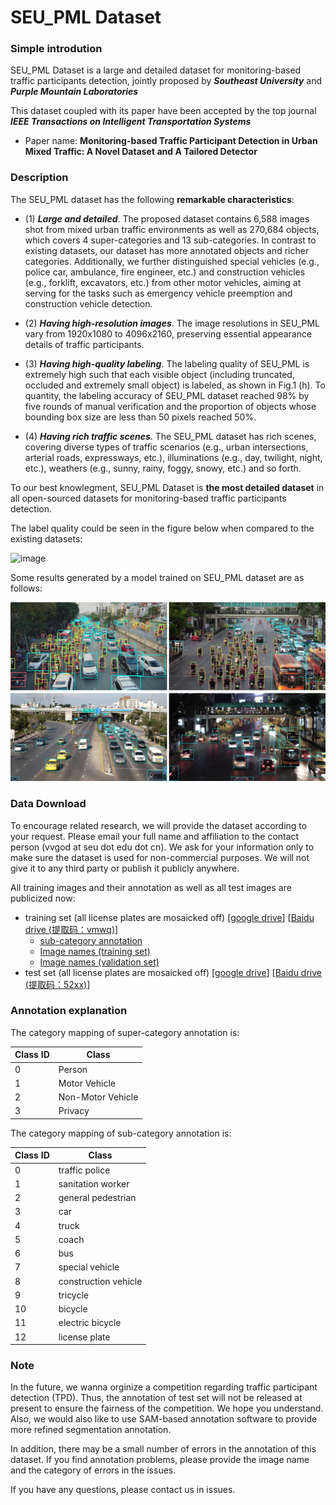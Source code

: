 # SEU_PML Dataset


### Simple introdution
SEU_PML Dataset is a large and detailed dataset for monitoring-based traffic participants detection, jointly proposed by ***Southeast University*** and ***Purple Mountain Laboratories***

This dataset coupled with its paper have been accepted by the top journal ***IEEE Transactions on Intelligent Transportation Systems***

- Paper name: **Monitoring-based Traffic Participant Detection in Urban Mixed Traffic: A Novel Dataset and A Tailored Detector**


### Description

The SEU_PML dataset has the following **remarkable characteristics**: 

- (1) ***Large and detailed***. The proposed dataset contains 6,588 images shot from mixed urban traffic environments as well as 270,684 objects, which covers 4 super-categories and 13 sub-categories. In contrast to existing datasets, our dataset has more annotated objects and richer categories. Additionally, we further distinguished special vehicles (e.g., police car, ambulance, fire engineer, etc.) and construction vehicles (e.g., forklift, excavators, etc.) from other motor vehicles, aiming at serving for the tasks such as emergency vehicle preemption and construction vehicle detection. 

- (2) ***Having high-resolution images***. The image resolutions in SEU_PML vary from 1920x1080 to 4096x2160, preserving essential appearance details of traffic participants. 

- (3) ***Having high-quality labeling***. The labeling quality of SEU_PML is extremely high such that each visible object (including truncated, occluded and extremely small object) is labeled, as shown in Fig.1 (h). To quantity, the labeling accuracy of SEU_PML dataset reached 98% by five rounds of manual verification and the proportion of objects whose bounding box size are less than 50 pixels reached 50%. 

- (4) ***Having rich traffic scenes***. The SEU_PML dataset has rich scenes, covering diverse types of traffic scenarios (e.g., urban intersections, arterial roads, expressways, etc.), illuminations (e.g., day, twilight, night, etc.), weathers (e.g., sunny, rainy, foggy, snowy, etc.) and so forth.


To our best knowlegment, SEU_PML Dataset is **the most detailed dataset** in all open-sourced datasets for monitoring-based traffic participants detection. 

The label quality could be seen in the figure below when compared to the existing datasets:

![image](./images/comparison.png)

Some results generated by a model trained on SEU_PML dataset are as follows:

![image](./images/image.png)

### Data Download

To encourage related research, we will provide the dataset according to your request. Please email your full name and affiliation to the contact person (vvgod at seu dot edu dot cn). We ask for your information only to make sure the dataset is used for non-commercial purposes. We will not give it to any third party or publish it publicly anywhere.

All training images and their annotation as well as all test images are publicized now:

- training set (all license plates are mosaicked off)  [[google drive](https://drive.google.com/file/d/1NIqFwzjCNVePM26psQ-sMtMe3viLDFPQ/view?usp=drive_link)]   [[Baidu drive (提取码：vmwq)](https://pan.baidu.com/s/1QgdWljryv55iYa4Bj21vbA)]
  - [sub-category annotation](https://drive.google.com/file/d/1XYaYakdVfIFhJ8xM4oj-Dfw5S8wT9UI_/view?usp=drive_link)
  - [Image names (training set) ](https://drive.google.com/file/d/158Lh6u3ZLIPVjs0OFMjK013j4Dmyr46g/view?usp=drive_link)
  - [Image names (validation set) ](https://drive.google.com/file/d/1pLweCo70-l9EcVMaptSHk21dXnBXfGzS/view?usp=drive_link)
- test set (all license plates are mosaicked off)  [[google drive](https://drive.google.com/file/d/1Dwoa_A6anQjLaRQehoULEKQMY3KZSuBL/view?usp=drive_link)] [[Baidu drive  (提取码：52xx)](https://pan.baidu.com/s/1PGd171vsToFRGfP0d16Pfg)] 

### Annotation explanation

The category mapping of super-category annotation is:

| Class ID             | Class            |
|-----------------|------------------|
| 0               | Person           |
| 1               | Motor Vehicle    |
| 2               | Non-Motor Vehicle|
| 3               | Privacy          |

The category mapping of sub-category annotation is:

|  Class ID | Class             |
|-----|--------------------|
| 0   | traffic police     |
| 1   | sanitation worker  |
| 2   | general pedestrian |
| 3   | car                |
| 4   | truck              |
| 5   | coach              |
| 6   | bus                |
| 7   | special vehicle    |
| 8   | construction vehicle|
| 9   | tricycle           |
| 10  | bicycle            |
| 11  | electric bicycle   |
| 12  | license plate      |

### Note

In the future, we wanna orginize a competition regarding traffic participant detection (TPD). Thus, the annotation of test set will not be released at present  to ensure the fairness of the competition. We hope you understand. Also, we would also like to use SAM-based annotation software to provide more refined segmentation annotation.

In addition, there may be a small number of errors in the annotation of this dataset. If you find annotation problems, please provide the image name and the category of errors in the issues.


If you have any questions, please contact us in issues. 
